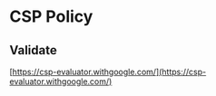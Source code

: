# CSP Policy

## Validate 

[https://csp-evaluator.withgoogle.com/](https://csp-evaluator.withgoogle.com/)




